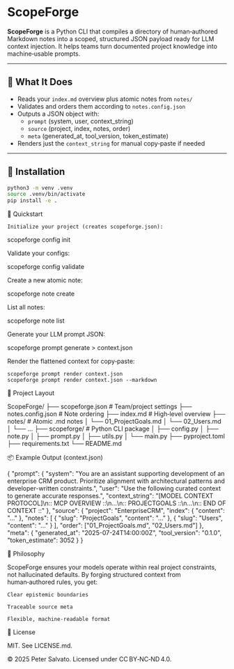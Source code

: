 # ScopeForge

**ScopeForge** is a Python CLI that compiles a directory of human‑authored Markdown notes into a scoped, structured JSON payload ready for LLM context injection. It helps teams turn documented project knowledge into machine‑usable prompts.

---

## 🧠 What It Does

- Reads your `index.md` overview plus atomic notes from `notes/`
- Validates and orders them according to `notes.config.json`
- Outputs a JSON object with:
  - `prompt` (system, user, context_string)
  - `source` (project, index, notes, order)
  - `meta` (generated_at, tool_version, token_estimate)
- Renders just the `context_string` for manual copy‑paste if needed

---

## 🔧 Installation

```bash
python3 -m venv .venv
source .venv/bin/activate
pip install -e .
```

🚀 Quickstart

    Initialize your project (creates scopeforge.json):

scopeforge config init

Validate your configs:

scopeforge config validate

Create a new atomic note:

scopeforge note create

List all notes:

scopeforge note list

Generate your LLM prompt JSON:

scopeforge prompt generate > context.json

Render the flattened context for copy‑paste:

    scopeforge prompt render context.json
    scopeforge prompt render context.json --markdown

📁 Project Layout

ScopeForge/
├── scopeforge.json         # Team/project settings
├── notes.config.json       # Note ordering
├── index.md                # High‑level overview
├── notes/                  # Atomic .md notes
│   └── 01_ProjectGoals.md
│   └── 02_Users.md
│   └── ...
├── scopeforge/             # Python CLI package
│   ├── config.py
│   ├── note.py
│   ├── prompt.py
│   ├── utils.py
│   └── main.py
├── pyproject.toml
├── requirements.txt
└── README.md

📦 Example Output (context.json)

{
  "prompt": {
    "system": "You are an assistant supporting development of an enterprise CRM product. Prioritize alignment with architectural patterns and developer-written constraints.",
    "user": "Use the following curated context to generate accurate responses.",
    "context_string": "[MODEL CONTEXT PROTOCOL]\n:: MCP OVERVIEW ::\n...\n:: PROJECTGOALS ::\n...\n:: END OF CONTEXT ::"
  },
  "source": {
    "project": "EnterpriseCRM",
    "index": { "content": "..." },
    "notes": [
      { "slug": "ProjectGoals", "content": "..." },
      { "slug": "Users", "content": "..." }
    ],
    "order": ["01_ProjectGoals.md", "02_Users.md"]
  },
  "meta": {
    "generated_at": "2025-07-24T14:00:00Z",
    "tool_version": "0.1.0",
    "token_estimate": 3052
  }
}

🧩 Philosophy

ScopeForge ensures your models operate within real project constraints, not hallucinated defaults. By forging structured context from human‑authored rules, you get:

    Clear epistemic boundaries

    Traceable source meta

    Flexible, machine‑readable format

📜 License

MIT. See LICENSE.md.

© 2025 Peter Salvato. Licensed under CC BY‑NC‑ND 4.0.